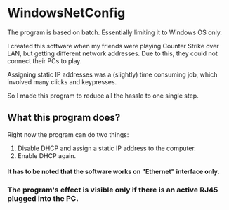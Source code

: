 # WindowsNetConfig

The program is based on batch. Essentially limiting it to Windows OS only.

I created this software when my friends were playing Counter Strike over LAN, but getting different network addresses. Due to this, they could not connect their PCs to play.

Assigning static IP addresses was a (slightly) time consuming job, which involved many clicks and keypresses.

So I made this program to reduce all the hassle to one single step.

## What this program does? 
Right now the program can do two things:
  1. Disable DHCP and assign a static IP address to the computer.
  2. Enable DHCP again.
#### It has to be noted that the software works on "Ethernet" interface only.

### The program's effect is visible only if there is an active RJ45 plugged into the PC.
